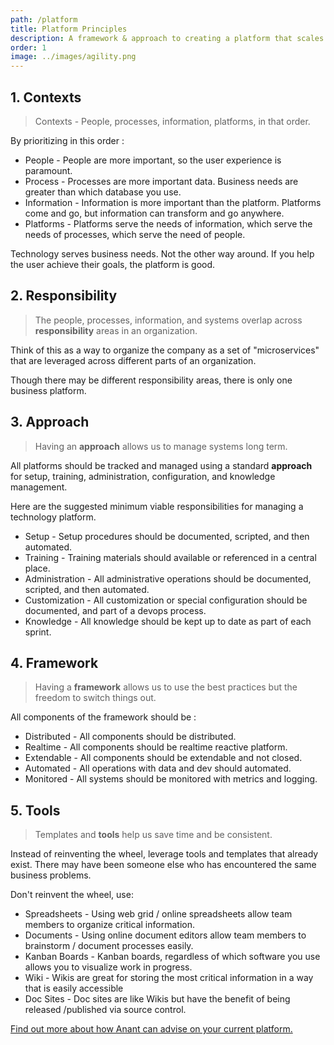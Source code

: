 ```yaml
---
path: /platform
title: Platform Principles
description: A framework & approach to creating a platform that scales.
order: 1
image: ../images/agility.png
---
```


## 1. Contexts

> Contexts - People, processes, information, platforms, in that order.  

By prioritizing in this order :

* People - People are more important, so the user experience is paramount.
* Process - Processes are more important data. Business needs are greater than which database you use. 
* Information - Information is more important than the platform. Platforms come and go, but information can transform and go anywhere. 
* Platforms - Platforms serve the needs of information, which serve the needs of processes, which serve the need of people.

Technology serves business needs. Not the other way around. If you help the user achieve their goals, the platform is good.

## 2. Responsibility

> The people, processes, information, and  systems overlap across  **responsibility** areas in an organization.

Think of this as a way to organize the company as a set of "microservices" that are leveraged across different parts of an organization. 

Though there may be different responsibility areas, there is only one business platform. 

## 3. Approach 

> Having an **approach** allows us to manage systems long term. 

All platforms should be tracked and managed using a standard **approach** for setup, training, administration, configuration, and knowledge management.

Here are the suggested minimum viable responsibilities for managing a technology platform. 

* Setup - Setup procedures should be documented, scripted, and then automated. 
* Training - Training materials should available or referenced in a central place. 
* Administration - All administrative operations should be documented, scripted, and then automated. 
* Customization - All customization or special configuration should be documented, and part of a devops process. 
* Knowledge - All knowledge should be kept up to date as part of each sprint. 

## 4. Framework 

> Having a **framework** allows us to use the best practices but the freedom to switch things out.

All components of the framework should be :

* Distributed - All components should be distributed.
* Realtime - All components should be realtime reactive platform.
* Extendable - All components should be extendable and not closed.
* Automated - All operations with data and dev should automated.
* Monitored - All systems should be monitored with metrics and logging.


## 5. Tools 

> Templates and **tools** help us save time and be consistent.

Instead of reinventing the wheel, leverage tools and templates that already exist. There may have been someone else who has encountered the same business problems. 

Don't reinvent the wheel, use:

* Spreadsheets - Using web grid / online spreadsheets allow team members to organize critical information. 
* Documents - Using online document editors allow team members to brainstorm / document processes easily.
* Kanban Boards - Kanban boards, regardless of which software you use allows you to visualize work in progress. 
* Wiki - Wikis are great for storing the most critical information in a way that is easily accessible
* Doc Sites - Doc sites are like Wikis but have the benefit of being released /published via source control.

<a href="https://anantstage.wpengine.com/platform" target="_blank">Find out more about how Anant can advise on your current platform.</a>

<!-- end -->
